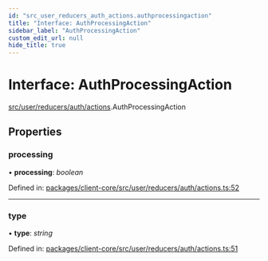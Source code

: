 ```yaml
---
id: "src_user_reducers_auth_actions.authprocessingaction"
title: "Interface: AuthProcessingAction"
sidebar_label: "AuthProcessingAction"
custom_edit_url: null
hide_title: true
---
```


# Interface: AuthProcessingAction

[src/user/reducers/auth/actions](../modules/src_user_reducers_auth_actions.md).AuthProcessingAction

## Properties

### processing

• **processing**: *boolean*

Defined in: [packages/client-core/src/user/reducers/auth/actions.ts:52](https://github.com/xr3ngine/xr3ngine/blob/77d12cea0/packages/client-core/src/user/reducers/auth/actions.ts#L52)

___

### type

• **type**: *string*

Defined in: [packages/client-core/src/user/reducers/auth/actions.ts:51](https://github.com/xr3ngine/xr3ngine/blob/77d12cea0/packages/client-core/src/user/reducers/auth/actions.ts#L51)

